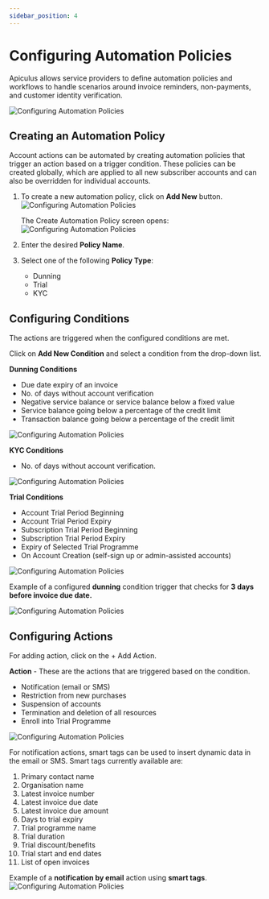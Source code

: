 ```yaml
---
sidebar_position: 4
---
```

# Configuring Automation Policies

Apiculus allows service providers to define automation policies and workflows to handle scenarios around invoice reminders, non-payments, and customer identity verification.

![Configuring Automation Policies](img/ConfiguringAutomationPolicies1.png)

## Creating an Automation Policy

Account actions can be automated by creating automation policies that trigger an action based on a trigger condition. These policies can be created globally, which are applied to all new subscriber accounts and can also be overridden for individual accounts.

1. To create a new automation policy, click on **Add New** button.
   ![Configuring Automation Policies](img/ConfiguringAutomationPolicies2.png)
   
	The Create Automation Policy screen opens:
	  ![Configuring Automation Policies](img/ConfiguringAutomationPolicies3.png)
1. Enter the desired **Policy Name**.
2. Select one of the following **Policy Type**:
	- Dunning
	- Trial
	- KYC
## Configuring Conditions

The actions are triggered when the configured conditions are met.

Click on **Add New Condition** and select a condition from the drop-down list. 

**Dunning Conditions**

- Due date expiry of an invoice
- No. of days without account verification
- Negative service balance or service balance below a fixed value
- Service balance going below a percentage of the credit limit
- Transaction balance going below a percentage of the credit limit

![Configuring Automation Policies](img/ConfiguringAutomationPolicies3.png)

**KYC Conditions**

- No. of days without account verification.

![Configuring Automation Policies](img/ConfiguringAutomationPolicies4.png)

**Trial Conditions**

- Account Trial Period Beginning
- Account Trial Period Expiry
- Subscription Trial Period Beginning
- Subscription Trial Period Expiry
- Expiry of Selected Trial Programme
- On Account Creation (self-sign up or admin-assisted accounts)

![Configuring Automation Policies](img/ConfiguringAutomationPolicies5.png)

Example of a configured **dunning** condition trigger that checks for **3 days before invoice due date.**

![Configuring Automation Policies](img/ConfiguringAutomationPolicies6.png)



## Configuring Actions

For adding action, click on the + Add Action.

**Action** - These are the actions that are triggered based on the condition.

- Notification (email or SMS)
- Restriction from new purchases
- Suspension of accounts
- Termination and deletion of all resources
- Enroll into Trial Programme

![Configuring Automation Policies](img/ConfiguringAutomationPolicies7.png)

For notification actions, smart tags can be used to insert dynamic data in the email or SMS. Smart tags currently available are:

1. Primary contact name
2. Organisation name
3. Latest invoice number
4. Latest invoice due date
5. Latest invoice due amount
6. Days to trial expiry
7. Trial programme name
8. Trial duration
9. Trial discount/benefits
10. Trial start and end dates
11. List of open invoices

Example of a **notification by email** action using **smart tags**.
![Configuring Automation Policies](img/ConfiguringAutomationPolicies8.png)